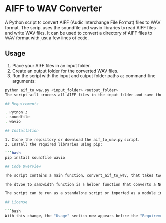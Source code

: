 # AIFF to WAV Converter

A Python script to convert AIFF (Audio Interchange File Format) files to WAV format. The script uses the soundfile and wavio libraries to read AIFF files and write WAV files. It can be used to convert a directory of AIFF files to WAV format with just a few lines of code.

## Usage

1. Place your AIFF files in an input folder.
2. Create an output folder for the converted WAV files.
3. Run the script with the input and output folder paths as command-line arguments:

```bash
python aif_to_wav.py <input_folder> <output_folder>
The script will process all AIFF files in the input folder and save the converted WAV files in the output folder.

## Requirements

. Python 3
. soundfile
. wavio

## Installation

1. Clone the repository or download the aif_to_wav.py script.
2. Install the required libraries using pip:

```bash
pip install soundfile wavio

## Code Overview

The script contains a main function, convert_aif_to_wav, that takes two arguments: input_folder and output_folder. The function iterates through the files in the input folder, reads AIFF files using the soundfile library, converts the audio data to 16-bit integers, and writes the data as WAV files using the wavio library.

The dtype_to_sampwidth function is a helper function that converts a NumPy data type string to the corresponding sample width in bytes. This value is used by the wavio library when writing the WAV files.

The script can be run as a standalone script or imported as a module in other Python code.

## License

```bash
With this change, the "Usage" section now appears before the "Requirements" and "Installation" sections in the README.md file.


